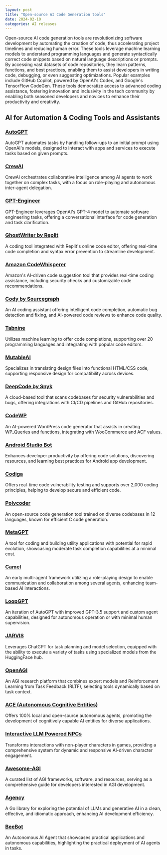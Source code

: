 ```yaml
---
layout: post
title: "Open-source AI Code Generation tools"
date: 2024-02-10
categories: AI releases
---
```


Open-source AI code generation tools are revolutionizing software development by automating the creation of code, thus accelerating project timelines and reducing human error. These tools leverage machine learning models to understand programming languages and generate syntactically correct code snippets based on natural language descriptions or prompts. By accessing vast datasets of code repositories, they learn patterns, functions, and best practices, enabling them to assist developers in writing code, debugging, or even suggesting optimizations. Popular examples include GitHub Copilot, powered by OpenAI's Codex, and Google's TensorFlow CodeGen. These tools democratize access to advanced coding assistance, fostering innovation and inclusivity in the tech community by enabling both seasoned developers and novices to enhance their productivity and creativity.

## AI for Automation & Coding Tools and Assistants

### [AutoGPT](https://github.com/Significant-Gravitas/AutoGPT)
AutoGPT automates tasks by handling follow-ups to an initial prompt using OpenAI's models, designed to interact with apps and services to execute tasks based on given prompts.

### [CrewAI](https://github.com/joaomdmoura/crewAI)
CrewAI orchestrates collaborative intelligence among AI agents to work together on complex tasks, with a focus on role-playing and autonomous inter-agent delegation.

### [GPT-Engineer](https://github.com/gpt-engineer-org/gpt-engineer)
GPT-Engineer leverages OpenAI's GPT-4 model to automate software engineering tasks, offering a conversational interface for code generation and task clarification.


### [GhostWriter by Replit](https://replit.com)
A coding tool integrated with Replit's online code editor, offering real-time code completion and syntax error prevention to streamline development.

### [Amazon CodeWhisperer](https://aws.amazon.com/codewhisperer/)
Amazon's AI-driven code suggestion tool that provides real-time coding assistance, including security checks and customizable code recommendations.

### [Cody by Sourcegraph](https://docs.sourcegraph.com)
An AI coding assistant offering intelligent code completion, automatic bug detection and fixing, and AI-powered code reviews to enhance code quality.

### [Tabnine](https://www.tabnine.com)
Utilizes machine learning to offer code completions, supporting over 20 programming languages and integrating with popular code editors.

### [MutableAI](https://mutable.ai)
Specializes in translating design files into functional HTML/CSS code, supporting responsive design for compatibility across devices.

### [DeepCode by Snyk](https://www.snyk.io/product/snyk-code)
A cloud-based tool that scans codebases for security vulnerabilities and bugs, offering integrations with CI/CD pipelines and GitHub repositories.

### [CodeWP](https://codewp.com)
An AI-powered WordPress code generator that assists in creating WP_Queries and functions, integrating with WooCommerce and ACF values.

### [Android Studio Bot](https://developer.android.com/studio)
Enhances developer productivity by offering code solutions, discovering resources, and learning best practices for Android app development.

### [Codiga](https://www.codiga.io)
Offers real-time code vulnerability testing and supports over 2,000 coding principles, helping to develop secure and efficient code.

### [Polycoder](https://github.com/polycoder)
An open-source code generation tool trained on diverse codebases in 12 languages, known for efficient C code generation.

### [MetaGPT](https://github.com/geekan/MetaGPT)
A tool for coding and building utility applications with potential for rapid evolution, showcasing moderate task completion capabilities at a minimal cost.

### [Camel](https://github.com/camel-ai/camel)
An early multi-agent framework utilizing a role-playing design to enable communication and collaboration among several agents, enhancing team-based AI interactions.

### [LoopGPT](https://github.com/farizrahman4u/loopgpt/tree/main)
An iteration of AutoGPT with improved GPT-3.5 support and custom agent capabilities, designed for autonomous operation or with minimal human supervision.

### [JARVIS](https://github.com/microsoft/JARVIS)
Leverages ChatGPT for task planning and model selection, equipped with the ability to execute a variety of tasks using specialized models from the HuggingFace hub.

### [OpenAGI](https://github.com/agiresearch/OpenAGI)
An AGI research platform that combines expert models and Reinforcement Learning from Task Feedback (RLTF), selecting tools dynamically based on task context.

### [ACE (Autonomous Cognitive Entities)](https://github.com/daveshap/ACE_Framework)
Offers 100% local and open-source autonomous agents, promoting the development of cognitively capable AI entities for diverse applications.

### [Interactive LLM Powered NPCs](https://github.com/AkshitIreddy/Interactive-LLM-Powered-NPCs)
Transforms interactions with non-player characters in games, providing a comprehensive system for dynamic and responsive AI-driven character engagement.

### [Awesome-AGI](https://github.com/Awesome-AGI)
A curated list of AGI frameworks, software, and resources, serving as a comprehensive guide for developers interested in AGI development.

### [Agency](https://github.com/neurocult/agency)
A Go library for exploring the potential of LLMs and generative AI in a clean, effective, and idiomatic approach, enhancing AI development efficiency.

### [BeeBot](https://github.com/AutoPackAI/beebot)
An Autonomous AI Agent that showcases practical applications and autonomous capabilities, highlighting the practical deployment of AI agents in tasks.





